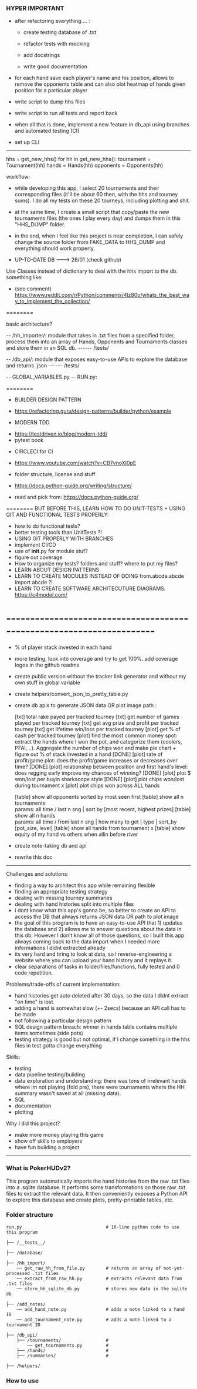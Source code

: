 ### HYPER IMPORTANT #####






* after refactoring everything.... :
    * create testing database of .txt
    * refactor tests with mocking
    
    * add docstrings
    * write good documentation

* for each hand save each player's name and his position,
allows to remove the opponents table and can also plot
heatmap of hands given position for a particular player

* write script to dump hhs files

* write script to run all tests and report back

* when all that is done, implement a new feature in db_api 
using branches and automated testing (CI)

* set up CLI

---------










hhs = get_new_hhs()
for hh in get_new_hhs():
    tournament = Tournament(hh)
    hands = Hands(hh)
    opponents = Opponents(hh)


workflow:


* while developing this app, I select 20 tournaments and 
their corresponding files (it'll be about 60 then, with the hhs and tourney sums).
I do all my tests on these 20 tourneys, including plotting and shit. 

* at the same time, I create a small script that copy/paste the new tournaments files 
(the ones I play every day) and dumps them in this "HHS_DUMP" folder. 

* in the end, when I feel like this project is near completion, I can safely change
the source folder from FAKE_DATA to HHS_DUMP and everything should work properly. 

* UP-TO-DATE DB  --->  26/01 (check github)

Use Classes instead of dictionary to deal with the hhs import to the db. something like:
* (see comment) https://www.reddit.com/r/Python/comments/4lz80o/whats_the_best_way_to_implement_the_collection/


========

basic architecture?

-- /hh_importer/: module that takes in .txt files from a specified folder, process them into
an array of Hands, Opponents and Tournaments classes and store them in an SQL db. 
------ /tests/

-- /db_api/: module that exposes easy-to-use APIs to explore the database and returns .json
------ /tests/

-- GLOBAL_VARIABLES.py
-- RUN.py: 

========

+ BUILDER DESIGN PATTERN
* https://refactoring.guru/design-patterns/builder/python/example

+ MODERN TDD
* https://testdriven.io/blog/modern-tdd/
* pytest book

+ CIRCLECI for CI
* https://www.youtube.com/watch?v=CB7vnoXI0pE

+ folder structure, license and stuff
* https://docs.python-guide.org/writing/structure/

+ read and pick from: https://docs.python-guide.org/

========
BUT BEFORE THIS, LEARN HOW TO DO UNIT-TESTS + USING GIT AND FUNCTIONAL TESTS PROPERLY:
- how to do functional tests?
- better testing tools than UnitTests ?!
- USING GIT PROPERLY WITH BRANCHES 
- implement CI/CD
- use of __init__.py for module stuf?
- figure out coverage
- How to organize my tests? folders and stuff? where to put my files?
- LEARN ABOUT DESIGN PATTERNS 
- LEARN TO CREATE MODULES INSTEAD OF DOING from.abcde.abcde import abcde ?!
- LEARN TO CREATE SOFTWARE ARCHITECUTURE DIAGRAMS: https://c4model.com/


# ---------------------------------------------------------------------

* % of player stack invested in each hand
    
* more testing, look into coverage and try to get 100%. 
  add coverage logos in the github readme

* create public version without the tracker link generator and 
  without my own stuff in global variable

* create helpers/convert_json_to_pretty_table.py 
 
* create db apis to generate JSON data OR plot image path :

    [txt] total rake payed per tracked tourney
    [txt] get number of games played per tracked tourney
    [txt] get avg prize and profit per tracked tourney
    [txt] get lifetime win/loss per tracked tourney
    [plot] get % of cash per tracked tourney
    [plot] find the most common money spot: extract the hands where I won the pot, and categorize them (coolers, PFAI, ..). 
           Aggregate the number of chips won and make pie chart + figure out % of stack invested in a hand
    [DONE] [plot] rate of profit/game plot: does the profit/game increases or decreases over time?
    [DONE] [plot] relationship between position and first hand's level: does regging early improve my chances of winning?
    [DONE] [plot] plot $ won/lost per buyin sharkscope style
    [DONE] [plot] plot chips won/lost during tournament x
    [plot] plot chips won across ALL hands

    [table] show all opponents sorted by most seen first 
    [table] show all n tournaments   
    params: all time / last n sng | sort by [most recent, highest prizes]
    [table] show all n hands   
    params: all time / from last n sng | how many to get | type | sort_by [pot_size, level]
    [table] show all hands from tournament x 
    [table] show equity of my hand vs others when allin before river

* create note-taking db and api
* rewrite this doc
_______


Challenges and solutions:
* finding a way to architect this app while remaining flexible
* finding an appropriate testing strategy
* dealing with missing tourney summaries
* dealing with hand histories split into multiple files
* i dont know what this app's gonna be, so better to create an API to access the DB that always returns JSON data OR path to plot image
* the goal of this program is to have an easy-to-use API that 1) updates the database and 2) allows me to answer questions about the data in this db. However I don't know all of those questions, so I built this app always coming back to the data import when I needed more informations I didnt extracted already
* its very hard and tiring to look at data, so I reverse-engineering a website where you can upload your hand history and it replays it.
* clear separations of tasks in folder/files/functions, fully tested and 0 code repetition. 


Problems/trade-offs of current implementation:
* hand histories get auto deleted after 30 days, so the data I didnt extract "on time" is lost.
* adding a hand is somewhat slow (+- 2secs) because an API call has to be made
* not following a particular design pattern
* SQL design pattern breach: winner in hands table contains multiple items sometimes (side pots)
* testing strategy is good but not optimal, if I change something in the hhs files in test gotta change everything


Skills:
* testing 
* data pipeline testing/building
* data exploration and understanding: there was tons of irrelevant hands where im not playing (fold pre), there were tournaments where the HH summary wasn't saved at all (missing data). 
* SQL
* documentation
* plotting


Why I did this project?
* make more money playing this game
* show off skills to employers
* have fun building a project 
_______

### What is PokerHUDv2?

This program automatically imports the hand histories from the raw .txt files into a .sqlite database. 
It performs some transformations on those raw .txt files to extract the relevant data. It then conveniently exposes a Python API to explore this database and create plots, pretty-printable tables, etc. 

### Folder structure


    run.py                                # 10-line python code to use this program
    
    ├── /__tests__/     
    
    ├── /database/     

    ├── /hh_import/                       
        ── get_raw_hh_from_file.py        # returns an array of not-yet-processed .txt files
        ── extract_from_raw_hh.py         # extracts relevant data from .txt files
        ── store_hh_sqlite_db.py          # stores new data in the sqlite db
        
    ├── /add_notes/                        
        ── add_hand_note.py               # adds a note linked to a hand ID
        ── add_tournament_note.py         # adds a note linked to a tournament ID
        
    ├── /db_api/                         
        ├── /tournaments/                 # 
            ── get_tournaments.py         # 
        ├── /hands/                       # 
        ├── /summaries/                   # 
        
    ├── /helpers/                         


### How to use

